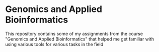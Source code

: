 # Genomics and Applied Bioinformatics
This repository contains some of my assignments from the course "Genomics and Applied Bioinformatics" that helped me get familiar with using various tools for various tasks in the field
